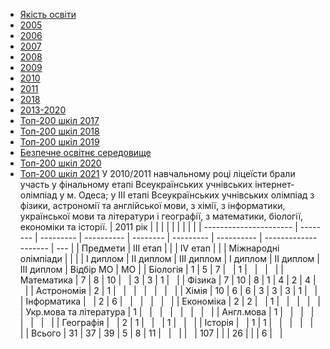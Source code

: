 - [Якість освіти](/якість-освіти/)
- [2005](/якість-освіти/2005/)
- [2006](/якість-освіти/2006/)
- [2007](/якість-освіти/2007/)
- [2008](/якість-освіти/2008/)
- [2009](/якість-освіти/2009/)
- [2010](/якість-освіти/2010/)
- [2011](/якість-освіти/2011/)
- [2018](/якість-освіти/2018/)
- [2013-2020](/якість-освіти/2013-2020/)
- [Топ-200 шкіл 2017](/якість-освіти/топ-200-шкіл-2017/)
- [Топ-200 шкіл 2018](/якість-освіти/топ-200-шкіл-2018/)
- [Топ-200 шкіл 2019](/якість-освіти/топ-200-шкіл-2019/)
- [Безпечне освітнє середовище](/якість-освіти/безпечне-освітнє-середовище/)
- [Топ-200 шкіл 2020](/якість-освіти/топ-200-шкіл-2020/)
- [Топ-200 шкіл 2021](/якість-освіти/топ-200-шкіл-2021/)
У 2010/2011 навчальному році ліцеїсти брали участь у фінальному етапі Всеукраїнських учнівських інтернет-олімпіад у м. Одеса; у ІІІ етапі Всеукраїнських учнівських олімпіад з фізики, астрономії та англійської мови, з хімії, з інформатики, української мови та літератури і географії, з математики, біології, економіки та історії.
|        2011 рік        |          |           |            |          |           |            |                      |     |
| ---------------------- | -------- | --------- | ---------- | -------- | --------- | ---------- | -------------------- | --- |
|        Предмети        | III етап |           |            | IV етап  |           |            | Міжнародні олімпіади |     |
|                        | I диплом | II диплом | III диплом | I диплом | II диплом | III диплом |      Відбір МО       | МО  |
|        Біологія        |    1     |     5     |     7      |          |     1     |            |                      |     |
|       Математика       |    7     |     8     |     10     |          |     3     |     3      |          1           |     |
|         Фізика         |    7     |    10     |     8      |    1     |     4     |     2      |          4           |     |
|       Астрономія       |    2     |     1     |            |          |           |            |                      |     |
|         Хімія          |    10    |     6     |     6      |    3     |     3     |     3      |          1           |     |
|      Інформатика       |          |     2     |     6      |          |           |            |                      |     |
|       Економіка        |    2     |     2     |            |    1     |           |            |                      |     |
| Укр.мова та література |    1     |           |            |          |           |            |                      |     |
|       Англ.мова        |    1     |           |            |          |           |            |                      |     |
|       Географія        |          |     2     |     1      |          |           |     1      |                      |     |
|        Історія         |          |     1     |     1      |          |           |            |                      |     |
|         Всього         |    31    |    37     |     39     |    5     |     8     |     11     |                      |     |
|                        |   107    |           |            |    26    |           |            |          6           |     |
